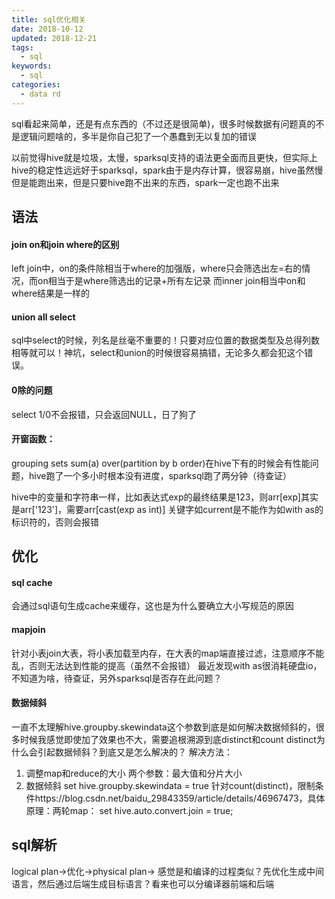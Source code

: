 ```yaml
---
title: sql优化相关
date: 2018-10-12
updated: 2018-12-21
tags:
  - sql
keywords:
  - sql
categories:
  - data rd
---
```

sql看起来简单，还是有点东西的（不过还是很简单)，很多时候数据有问题真的不是逻辑问题啥的，多半是你自己犯了一个愚蠢到无以复加的错误
<!--more-->
以前觉得hive就是垃圾，太慢，sparksql支持的语法更全面而且更快，但实际上hive的稳定性远远好于sparksql，spark由于是内存计算，很容易崩，hive虽然慢但是能跑出来，但是只要hive跑不出来的东西，spark一定也跑不出来
## 语法
#### join on和join where的区别
left join中，on的条件除相当于where的加强版，where只会筛选出左=右的情况，而on相当于是where筛选出的记录+所有左记录
而inner join相当中on和where结果是一样的
#### union all select
sql中select的时候，列名是丝毫不重要的！只要对应位置的数据类型及总得列数相等就可以！神坑，select和union的时候很容易搞错，无论多久都会犯这个错误。
#### 0除的问题
select 1/0不会报错，只会返回NULL，日了狗了
#### 开窗函数：
grouping sets
sum(a) over(partition by b order)在hive下有的时候会有性能问题，hive跑了一个多小时根本没有进度，sparksql跑了两分钟（待查证）

hive中的变量和字符串一样，比如表达式exp的最终结果是123，则arr[exp]其实是arr['123']，需要arr[cast(exp as int)]
关键字如current是不能作为如with as的标识符的，否则会报错
## 优化
#### sql cache
会通过sql语句生成cache来缓存，这也是为什么要确立大小写规范的原因
#### mapjoin
针对小表join大表，将小表加载至内存，在大表的map端直接过滤，注意顺序不能乱，否则无法达到性能的提高（虽然不会报错）
最近发现with as很消耗硬盘io，不知道为啥，待查证，另外sparksql是否存在此问题？

#### 数据倾斜
一直不太理解hive.groupby.skewindata这个参数到底是如何解决数据倾斜的，很多时候我感觉即使加了效果也不大，需要追根溯源到底distinct和count distinct为什么会引起数据倾斜？到底又是怎么解决的？
解决方法：
1. 调整map和reduce的大小
两个参数：最大值和分片大小
2. 数据倾斜
set hive.groupby.skewindata = true
针对count(distinct)，限制条件https://blog.csdn.net/baidu_29843359/article/details/46967473，具体原理：两轮map：
set hive.auto.convert.join = true;

## sql解析
logical plan->优化->physical plan->
感觉是和编译的过程类似？先优化生成中间语言，然后通过后端生成目标语言？看来也可以分编译器前端和后端
